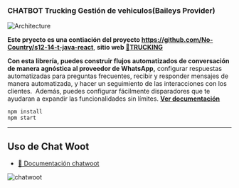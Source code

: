 ### CHATBOT Trucking Gestión de vehiculos(Baileys Provider)

<p>
  <img src="https://ik.imagekit.io/ljpa/Proyectos/logo_trucking.png" alt="Architecture">
</p>

**Este pryecto es una contiación del proyecto https://github.com/No-Country/s12-14-t-java-react**, **sitio web [🚙TRUCKING](https://s12-14-t-java-react.vercel.app/)**

**Con esta librería, puedes construir flujos automatizados de conversación de manera agnóstica al proveedor de WhatsApp,** configurar respuestas automatizadas para preguntas frecuentes, recibir y responder mensajes de manera automatizada, y hacer un seguimiento de las interacciones con los clientes.  Además, puedes configurar fácilmente disparadores que te ayudaran a expandir las funcionalidades sin límites. **[Ver documentación](https://bot-whatsapp.netlify.app/)**


```
npm install
npm start
```

---
## Uso de Chat Woot
- [📄 Documentación chatwoot](https://www.chatwoot.com/developers/api)
<div><img src="https://ik.imagekit.io/ljpa/Proyectos/Captura.PNG" alt="chatwoot"> </div>

